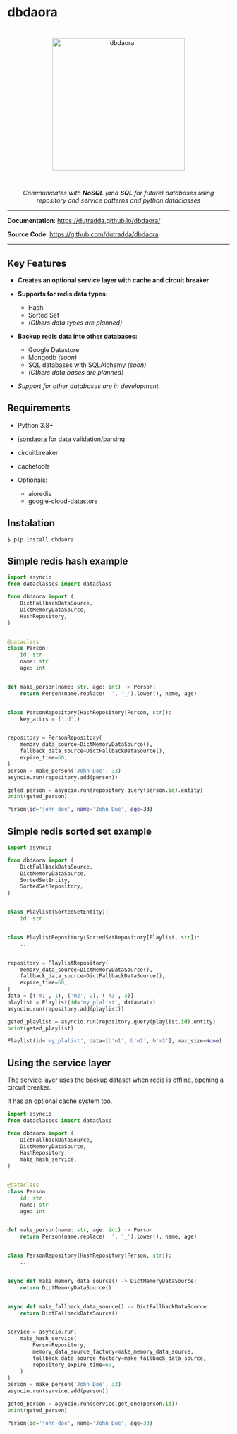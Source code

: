 # dbdaora

<p align="center" style="margin: 3em">
  <a href="https://github.com/dutradda/dbdaora">
    <img src="https://dutradda.github.io/dbdaora/dbdaora.svg" alt="dbdaora" width="300"/>
  </a>
</p>

<p align="center">
    <em>Communicates with <b>NoSQL</b> (and <b>SQL</b> for future) databases using repository and service patterns and python dataclasses</em>
</p>

---

**Documentation**: <a href="https://dutradda.github.io/dbdaora/" target="_blank">https://dutradda.github.io/dbdaora/</a>

**Source Code**: <a href="https://github.com/dutradda/dbdaora" target="_blank">https://github.com/dutradda/dbdaora</a>

---


## Key Features

- **Creates an optional service layer with cache and circuit breaker**

- **Supports for redis data types:**
    + Hash
    + Sorted Set
    + *(Others data types are planned)*

- **Backup redis data into other databases:**
    + Google Datastore
    + Mongodb *(soon)*
    + SQL databases with SQLAlchemy *(soon)*
    + *(Others data bases are planned)*

- *Support for other databases are in development.*


## Requirements

 - Python 3.8+
 - [jsondaora](https://github.com/dutradda/jsondaora) for data validation/parsing
 - circuitbreaker
 - cachetools

 - Optionals:
    + aioredis
    + google-cloud-datastore


## Instalation

```
$ pip install dbdaora
```


## Simple redis hash example

```python
import asyncio
from dataclasses import dataclass

from dbdaora import (
    DictFallbackDataSource,
    DictMemoryDataSource,
    HashRepository,
)


@dataclass
class Person:
    id: str
    name: str
    age: int


def make_person(name: str, age: int) -> Person:
    return Person(name.replace(' ', '_').lower(), name, age)


class PersonRepository(HashRepository[Person, str]):
    key_attrs = ('id',)


repository = PersonRepository(
    memory_data_source=DictMemoryDataSource(),
    fallback_data_source=DictFallbackDataSource(),
    expire_time=60,
)
person = make_person('John Doe', 33)
asyncio.run(repository.add(person))

geted_person = asyncio.run(repository.query(person.id).entity)
print(geted_person)

```

```bash
Person(id='john_doe', name='John Doe', age=33)
```


## Simple redis sorted set example

```python
import asyncio

from dbdaora import (
    DictFallbackDataSource,
    DictMemoryDataSource,
    SortedSetEntity,
    SortedSetRepository,
)


class Playlist(SortedSetEntity):
    id: str


class PlaylistRepository(SortedSetRepository[Playlist, str]):
    ...


repository = PlaylistRepository(
    memory_data_source=DictMemoryDataSource(),
    fallback_data_source=DictFallbackDataSource(),
    expire_time=60,
)
data = [('m1', 1), ('m2', 2), ('m3', 3)]
playlist = Playlist(id='my_plalist', data=data)
asyncio.run(repository.add(playlist))

geted_playlist = asyncio.run(repository.query(playlist.id).entity)
print(geted_playlist)

```

```python
Playlist(id='my_plalist', data=[b'm1', b'm2', b'm3'], max_size=None)
```


## Using the service layer

The service layer uses the backup dataset when redis is offline, opening a circuit breaker.

It has an optional cache system too.


```python
import asyncio
from dataclasses import dataclass

from dbdaora import (
    DictFallbackDataSource,
    DictMemoryDataSource,
    HashRepository,
    make_hash_service,
)


@dataclass
class Person:
    id: str
    name: str
    age: int


def make_person(name: str, age: int) -> Person:
    return Person(name.replace(' ', '_').lower(), name, age)


class PersonRepository(HashRepository[Person, str]):
    ...


async def make_memory_data_source() -> DictMemoryDataSource:
    return DictMemoryDataSource()


async def make_fallback_data_source() -> DictFallbackDataSource:
    return DictFallbackDataSource()


service = asyncio.run(
    make_hash_service(
        PersonRepository,
        memory_data_source_factory=make_memory_data_source,
        fallback_data_source_factory=make_fallback_data_source,
        repository_expire_time=60,
    )
)
person = make_person('John Doe', 33)
asyncio.run(service.add(person))

geted_person = asyncio.run(service.get_one(person.id))
print(geted_person)

```

```python
Person(id='john_doe', name='John Doe', age=33)
```
